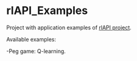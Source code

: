 # rlAPI_Examples
Project with application examples of [rlAPI project](https://github.com/alexlimatds/rlAPI "link to rlAPI").

Available examples:

-Peg game: Q-learning.
